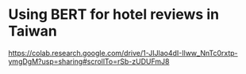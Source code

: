 # Using BERT for hotel reviews in Taiwan
https://colab.research.google.com/drive/1-JIJlao4dI-Ilww_NnTc0rxtp-ymgDgM?usp=sharing#scrollTo=rSb-zUDUFmJ8
